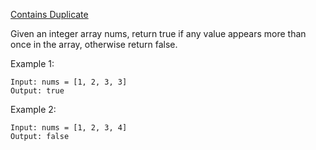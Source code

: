 [Contains Duplicate](https://neetcode.io/problems/duplicate-integer?list=neetcode150)

Given an integer array nums, return true if any value appears more than once in the array, otherwise return false.

Example 1:
```
Input: nums = [1, 2, 3, 3]
Output: true
```

Example 2:
```
Input: nums = [1, 2, 3, 4]
Output: false
```
